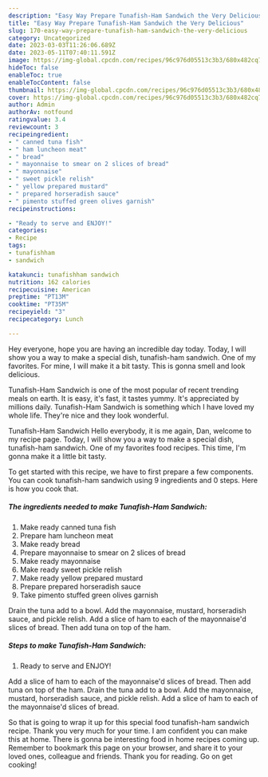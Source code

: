 ```yaml
---
description: "Easy Way Prepare Tunafish-Ham Sandwich the Very Delicious"
title: "Easy Way Prepare Tunafish-Ham Sandwich the Very Delicious"
slug: 170-easy-way-prepare-tunafish-ham-sandwich-the-very-delicious
category: Uncategorized
date: 2023-03-03T11:26:06.689Z
date: 2023-05-11T07:40:11.591Z
image: https://img-global.cpcdn.com/recipes/96c976d05513c3b3/680x482cq70/tunafish-ham-sandwich-recipe-main-photo.jpg
hideToc: false
enableToc: true
enableTocContent: false
thumbnail: https://img-global.cpcdn.com/recipes/96c976d05513c3b3/680x482cq70/tunafish-ham-sandwich-recipe-main-photo.jpg
cover: https://img-global.cpcdn.com/recipes/96c976d05513c3b3/680x482cq70/tunafish-ham-sandwich-recipe-main-photo.jpg
author: Admin
authorAv: notfound
ratingvalue: 3.4
reviewcount: 3
recipeingredient:
- " canned tuna fish"
- " ham luncheon meat"
- " bread"
- " mayonnaise to smear on 2 slices of bread"
- " mayonnaise"
- " sweet pickle relish"
- " yellow prepared mustard"
- " prepared horseradish sauce"
- " pimento stuffed green olives garnish"
recipeinstructions:

- "Ready to serve and ENJOY!"
categories:
- Recipe
tags:
- tunafishham
- sandwich

katakunci: tunafishham sandwich 
nutrition: 162 calories
recipecuisine: American
preptime: "PT13M"
cooktime: "PT35M"
recipeyield: "3"
recipecategory: Lunch

---
```



Hey everyone, hope you are having an incredible day today. Today, I will show you a way to make a special dish, tunafish-ham sandwich. One of my favorites. For mine, I will make it a bit tasty. This is gonna smell and look delicious.

Tunafish-Ham Sandwich is one of the most popular of recent trending meals on earth. It is easy, it's fast, it tastes yummy. It's appreciated by millions daily. Tunafish-Ham Sandwich is something which I have loved my whole life. They're nice and they look wonderful.

Tunafish-Ham Sandwich Hello everybody, it is me again, Dan, welcome to my recipe page. Today, I will show you a way to make a special dish, tunafish-ham sandwich. One of my favorites food recipes. This time, I&#39;m gonna make it a little bit tasty.


To get started with this recipe, we have to first prepare a few components. You can cook tunafish-ham sandwich using 9 ingredients and 0 steps. Here is how you cook that.

<!--inarticleads1-->

##### The ingredients needed to make Tunafish-Ham Sandwich:

1. Make ready  canned tuna fish
1. Prepare  ham luncheon meat
1. Make ready  bread
1. Prepare  mayonnaise to smear on 2 slices of bread
1. Make ready  mayonnaise
1. Make ready  sweet pickle relish
1. Make ready  yellow prepared mustard
1. Prepare  prepared horseradish sauce
1. Take  pimento stuffed green olives garnish


Drain the tuna add to a bowl. Add the mayonnaise, mustard, horseradish sauce, and pickle relish. Add a slice of ham to each of the mayonnaise&#39;d slices of bread. Then add tuna on top of the ham. 

<!--inarticleads2-->

##### Steps to make Tunafish-Ham Sandwich:


1. Ready to serve and ENJOY!

Add a slice of ham to each of the mayonnaise&#39;d slices of bread. Then add tuna on top of the ham. Drain the tuna add to a bowl. Add the mayonnaise, mustard, horseradish sauce, and pickle relish. Add a slice of ham to each of the mayonnaise&#39;d slices of bread. 

So that is going to wrap it up for this special food tunafish-ham sandwich recipe. Thank you very much for your time. I am confident you can make this at home. There is gonna be interesting food in home recipes coming up. Remember to bookmark this page on your browser, and share it to your loved ones, colleague and friends. Thank you for reading. Go on get cooking!
